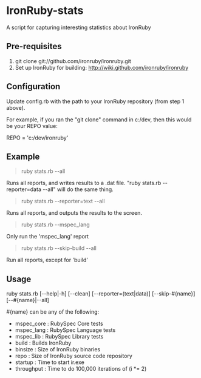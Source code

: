 IronRuby-stats
==============

A script for capturing interesting statistics about IronRuby

Pre-requisites
--------------
1. git clone git://github.com/ironruby/ironruby.git
2. Set up IronRuby for building: http://wiki.github.com/ironruby/ironruby

Configuration
-------------
Update config.rb with the path to your IronRuby repository (from step 1 above).

For example, if you ran the "git clone" command in c:/dev, then this would be
your REPO value:

REPO = 'c:/dev/ironruby'

Example
-------

> ruby stats.rb --all

Runs all reports, and writes results to a .dat file.
"ruby stats.rb --reporter=data --all" will do the same thing.

> ruby stats.rb --reporter=text --all

Runs all reports, and outputs the results to the screen.

> ruby stats.rb --mspec_lang

Only run the 'mspec_lang' report

> ruby stats.rb --skip-build --all

Run all reports, except for 'build'

Usage
-----

ruby stats.rb [--help|-h] [--clean] [--reporter=(text|data)] [--skip-#{name}] [--#{name}|--all]

  #{name} can be any of the following:
  - mspec_core : RubySpec Core tests
  - mspec_lang : RubySpec Language tests 
  - mspec_lib  : RubySpec Library tests
  - build      : Builds IronRuby
  - binsize    : Size of IronRuby binaries
  - repo       : Size of IronRuby source code repository
  - startup    : Time to start ir.exe
  - throughput : Time to do 100,000 iterations of (i *= 2)
